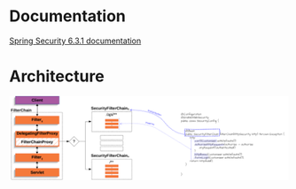 # Documentation
[Spring Security 6.3.1 documentation](https://docs.spring.io/spring-security/reference/index.html)

# Architecture
![architecture](./images/architecture.png)